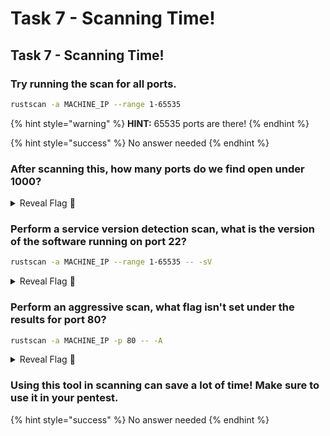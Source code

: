# Task 7 - Scanning Time!

## Task 7 - Scanning Time!

### Try running the scan for all ports.

```bash
rustscan -a MACHINE_IP --range 1-65535
```

{% hint style="warning" %}
**HINT:** 65535 ports are there!
{% endhint %}

{% hint style="success" %}
No answer needed
{% endhint %}

### After scanning this, how many ports do we find open under 1000?

<details>

<summary>Reveal Flag <span data-gb-custom-inline data-tag="emoji" data-code="1f6a9">🚩</span></summary>

:triangular\_flag\_on\_post:`2`

</details>

### Perform a service version detection scan, what is the version of the software running on port 22?

```bash
rustscan -a MACHINE_IP --range 1-65535 -- -sV
```

<details>

<summary>Reveal Flag <span data-gb-custom-inline data-tag="emoji" data-code="1f6a9">🚩</span></summary>

:triangular\_flag\_on\_post:`6.6.1p1`

</details>

### Perform an aggressive scan, what flag isn't set under the results for port 80?

```bash
rustscan -a MACHINE_IP -p 80 -- -A
```

<details>

<summary>Reveal Flag <span data-gb-custom-inline data-tag="emoji" data-code="1f6a9">🚩</span></summary>

:triangular\_flag\_on\_post:`httponly`

</details>

### Using this tool in scanning can save a lot of time! Make sure to use it in your pentest.

{% hint style="success" %}
No answer needed
{% endhint %}

